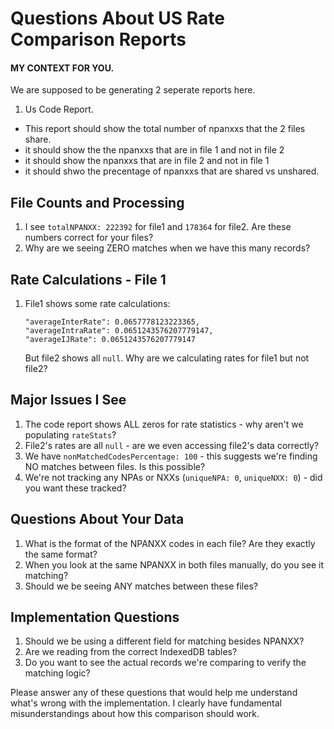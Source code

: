 # Questions About US Rate Comparison Reports

#### MY CONTEXT FOR YOU.

We are supposed to be generating 2 seperate reports here.

1. Us Code Report.

- This report should show the total number of npanxxs that the 2 files share.
- it should show the the npanxxs that are in file 1 and not in file 2
- it should show the npanxxs that are in file 2 and not in file 1
- it should shwo the precentage of npanxxs that are shared vs unshared.

## File Counts and Processing

1. I see `totalNPANXX: 222392` for file1 and `178364` for file2. Are these numbers correct for your files?
2. Why are we seeing ZERO matches when we have this many records?

## Rate Calculations - File 1

1. File1 shows some rate calculations:
   ```
   "averageInterRate": 0.0657778123223365,
   "averageIntraRate": 0.0651243576207779147,
   "averageIJRate": 0.0651243576207779147
   ```
   But file2 shows all `null`. Why are we calculating rates for file1 but not file2?

## Major Issues I See

1. The code report shows ALL zeros for rate statistics - why aren't we populating `rateStats`?
2. File2's rates are all `null` - are we even accessing file2's data correctly?
3. We have `nonMatchedCodesPercentage: 100` - this suggests we're finding NO matches between files. Is this possible?
4. We're not tracking any NPAs or NXXs (`uniqueNPA: 0`, `uniqueNXX: 0`) - did you want these tracked?

## Questions About Your Data

1. What is the format of the NPANXX codes in each file? Are they exactly the same format?
2. When you look at the same NPANXX in both files manually, do you see it matching?
3. Should we be seeing ANY matches between these files?

## Implementation Questions

1. Should we be using a different field for matching besides NPANXX?
2. Are we reading from the correct IndexedDB tables?
3. Do you want to see the actual records we're comparing to verify the matching logic?

Please answer any of these questions that would help me understand what's wrong with the implementation. I clearly have fundamental misunderstandings about how this comparison should work.
